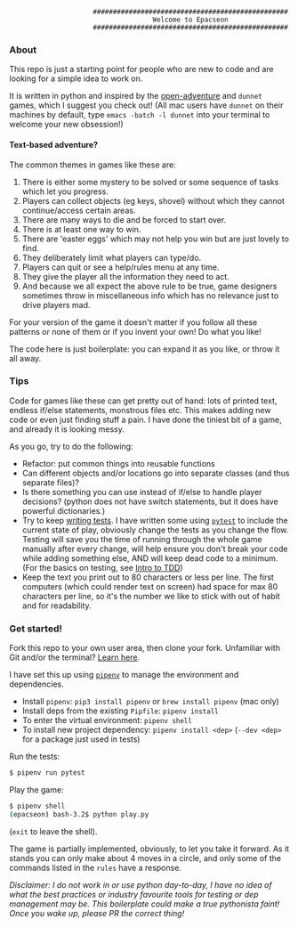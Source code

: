 ```
                     #################################################
                                    Welcome to Epacseon               
                     #################################################
```

### About
This repo is just a starting point for people who are new to code and are looking
for a simple idea to work on.

It is written in python and inspired by the [open-adventure](https://gitlab.com/esr/open-adventure) and `dunnet` games,
which I suggest you check out! (All mac users have `dunnet` on their machines by default,
type `emacs -batch -l dunnet` into your terminal to welcome your new obsession!)

#### Text-based adventure?
The common themes in games like these are:
1) There is either some mystery to be solved or some sequence of tasks which let you progress.
1) Players can collect objects (eg keys, shovel) without which they cannot continue/access certain areas.
1) There are many ways to die and be forced to start over.
1) There is at least one way to win.
1) There are 'easter eggs' which may not help you win but are just lovely to find.
1) They deliberately limit what players can type/do.
1) Players can quit or see a help/rules menu at any time.
1) They give the player all the information they need to act.
1) And because we all expect the above rule to be true, game designers sometimes throw
  in miscellaneous info which has no relevance just to drive players mad.

For your version of the game it doesn't matter if you follow all these patterns or none of
them or if you invent your own! Do what you like!

The code here is just boilerplate: you can expand it as you like, or throw it all away.

### Tips
Code for games like these can get pretty out of hand: lots of printed text, endless if/else
statements, monstrous files etc. This makes adding new code or even just finding stuff a pain.
I have done the tiniest bit of a game, and already it is looking messy.

As you go, try to do the following:
- Refactor: put common things into reusable functions
- Can different objects and/or locations go into separate classes (and thus separate files)?
- Is there something you can use instead of if/else to handle player decisions? (python does not have switch statements, but it does have powerful dictionaries.)
- Try to keep [writing tests](https://docs.python-guide.org/writing/tests/). I have written some using [`pytest`](https://docs.pytest.org/en/latest/) to include the current state of play, obviously change the tests as you change the flow. Testing will save you the time of running through the whole game manually after every change, will help ensure you don't break your code while adding something else, AND will keep dead code to a minimum. (For the basics on testing, see [Intro to TDD](https://github.com/fouralarmfire/square-one/blob/master/tutorials/fizzbuzz-tdd.md#intro-to-test-driven-development-fizzbuzz))
- Keep the text you print out to 80 characters or less per line. The first computers (which could render text on screen) had space for max 80 characters per line, so it's the number we like to stick with out of habit and for readability.


### Get started!

Fork this repo to your own user area, then clone your fork. Unfamiliar with Git and/or the terminal? [Learn here](https://queenofdowntime.com/resources/tutorials/git).

I have set this up using [`pipenv`](https://docs.pipenv.org/en/latest/) to manage the environment and dependencies.
  - Install `pipenv`: `pip3 install pipenv` or `brew install pipenv` (mac only)
  - Install deps from the existing `Pipfile`: `pipenv install`
  - To enter the virtual environment: `pipenv shell`
  - To install new project dependency: `pipenv install <dep>` (`--dev <dep>` for a package just used in tests)

Run the tests:
```sh
$ pipenv run pytest
```

Play the game:
```sh
$ pipenv shell
(epacseon) bash-3.2$ python play.py
```

(`exit` to leave the shell).

The game is partially implemented, obviously, to let you take it forward. As it stands you can only make about 4 moves in a circle, and only some of the commands listed in the `rules` have a response.

_Disclaimer: I do not work in or use python day-to-day, I have no idea of what the best practices or industry favourite tools for testing or dep management may be._
_This boilerplate could make a true pythonista faint! Once you wake up, please PR the correct thing!_
